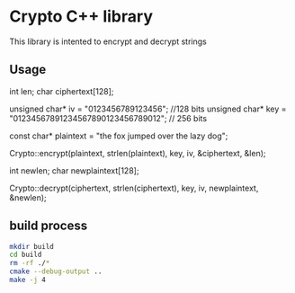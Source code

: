 # Crypto C++ library

This library is intented to encrypt and decrypt strings

## Usage

int len;
char ciphertext[128];

unsigned char* iv = "0123456789123456"; //128 bits
unsigned char* key = "01234567891234567890123456789012"; // 256 bits

const char* plaintext = "the fox jumped over the lazy dog";

Crypto::encrypt(plaintext, strlen(plaintext), key, iv, &ciphertext, &len);

int newlen;
char newplaintext[128];

Crypto::decrypt(ciphertext, strlen(ciphertext), key, iv, newplaintext, &newlen);

## build process

```bash
mkdir build
cd build
rm -rf ./* 
cmake --debug-output .. 
make -j 4
``` 
